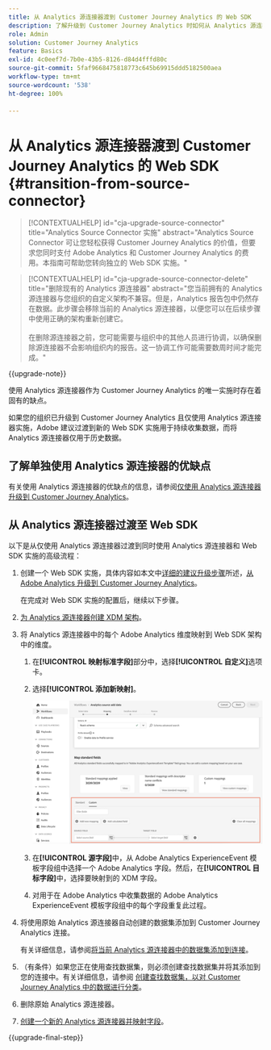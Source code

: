```yaml
---
title: 从 Analytics 源连接器渡到 Customer Journey Analytics 的 Web SDK
description: 了解升级到 Customer Journey Analytics 时如何从 Analytics 源连接器过渡到 Web SDK
role: Admin
solution: Customer Journey Analytics
feature: Basics
exl-id: 4c0eef7d-7b0e-43b5-8126-d84d4fffd80c
source-git-commit: 5faf9668475818773c645b69915ddd5182500aea
workflow-type: tm+mt
source-wordcount: '538'
ht-degree: 100%

---
```


# 从 Analytics 源连接器渡到 Customer Journey Analytics 的 Web SDK {#transition-from-source-connector}

<!-- markdownlint-disable MD034 -->

>[!CONTEXTUALHELP]
>id="cja-upgrade-source-connector"
>title="Analytics Source Connector 实施"
>abstract="Analytics Source Connector 可让您轻松获得 Customer Journey Analytics 的价值，但要求您同时支付 Adobe Analytics 和 Customer Journey Analytics 的费用。本指南可帮助您转向独立的 Web SDK 实施。"

<!-- markdownlint-enable MD034 -->

<!-- markdownlint-disable MD034 -->

>[!CONTEXTUALHELP]
>id="cja-upgrade-source-connector-delete"
>title="删除现有的 Analytics 源连接器"
>abstract="您当前拥有的 Analytics 源连接器与您组织的自定义架构不兼容。但是，Analytics 报告包中仍然存在数据。此步骤会移除当前的 Analytics 源连接器，以便您可以在后续步骤中使用正确的架构重新创建它。<br><br>在删除源连接器之前，您可能需要与组织中的其他人员进行协调，以确保删除源连接器不会影响组织内的报告。这一协调工作可能需要数周时间才能完成。"

<!-- markdownlint-enable MD034 -->

{{upgrade-note}}

使用 Analytics 源连接器作为 Customer Journey Analytics 的唯一实施时存在着固有的缺点。

如果您的组织已升级到 Customer Journey Analytics 且仅使用 Analytics 源连接器实施，Adobe 建议过渡到新的 Web SDK 实施用于持续收集数据，而将 Analytics 源连接器仅用于历史数据。

## 了解单独使用 Analytics 源连接器的优缺点

有关使用 Analytics 源连接器的优缺点的信息，请参阅[仅使用 Analytics 源连接器升级到 Customer Journey Analytics](/help/getting-started/cja-upgrade/cja-upgrade-alternative-source-connector.md)。

## 从 Analytics 源连接器过渡至 Web SDK

以下是从仅使用 Analytics 源连接器过渡到同时使用 Analytics 源连接器和 Web SDK 实施的高级流程：

1. 创建一个 Web SDK 实施，具体内容如本文中[详细的建议升级步骤](/help/getting-started/cja-upgrade/cja-upgrade-recommendations.md#detailed-recommended-upgrade-steps)所述，[从 Adobe Analytics 升级到 Customer Journey Analytics](/help/getting-started/cja-upgrade/cja-upgrade-recommendations.md)。

   在完成对 Web SDK 实施的配置后，继续以下步骤。

1. [为 Analytics 源连接器创建 XDM 架构](/help/getting-started/cja-upgrade/cja-upgrade-source-connector-schema.md)。

1. 将 Analytics 源连接器中的每个 Adobe Analytics 维度映射到 Web SDK 架构中的维度。

   1. 在&#x200B;**[!UICONTROL 映射标准字段]**&#x200B;部分中，选择&#x200B;**[!UICONTROL 自定义]**&#x200B;选项卡。

   1. 选择&#x200B;**[!UICONTROL 添加新映射]**。

      ![映射架构字段](assets/schema-mapping.png)

   1. 在&#x200B;**[!UICONTROL 源字段]**&#x200B;中，从 Adobe Analytics ExperienceEvent 模板字段组中选择一个 Adobe Analytics 字段。然后，在&#x200B;**[!UICONTROL 目标字段]**&#x200B;中，选择要映射到的 XDM 字段。

   1. 对用于在 Adobe Analytics 中收集数据的 Adobe Analytics ExperienceEvent 模板字段组中的每个字段重复此过程。

1. 将使用原始 Analytics 源连接器自动创建的数据集添加到 Customer Journey Analytics 连接。

   有关详细信息，请参阅[将当前 Analytics 源连接器中的数据集添加到连接](/help/getting-started/cja-upgrade/cja-upgrade-source-connector-dataset.md)。

1. （有条件）如果您正在使用查找数据集，则必须创建查找数据集并将其添加到您的连接中。有关详细信息，请参阅 [创建查找数据集，以对 Customer Journey Analytics 中的数据进行分类](/help/getting-started/cja-upgrade/cja-upgrade-dataset-lookup.md)。

1. 删除原始 Analytics 源连接器。<!-- need to add steps somewhere about how to do this -->

1. [创建一个新的 Analytics 源连接器并映射字段](/help/getting-started/cja-upgrade/cja-upgrade-source-connector.md)。

{{upgrade-final-step}}
